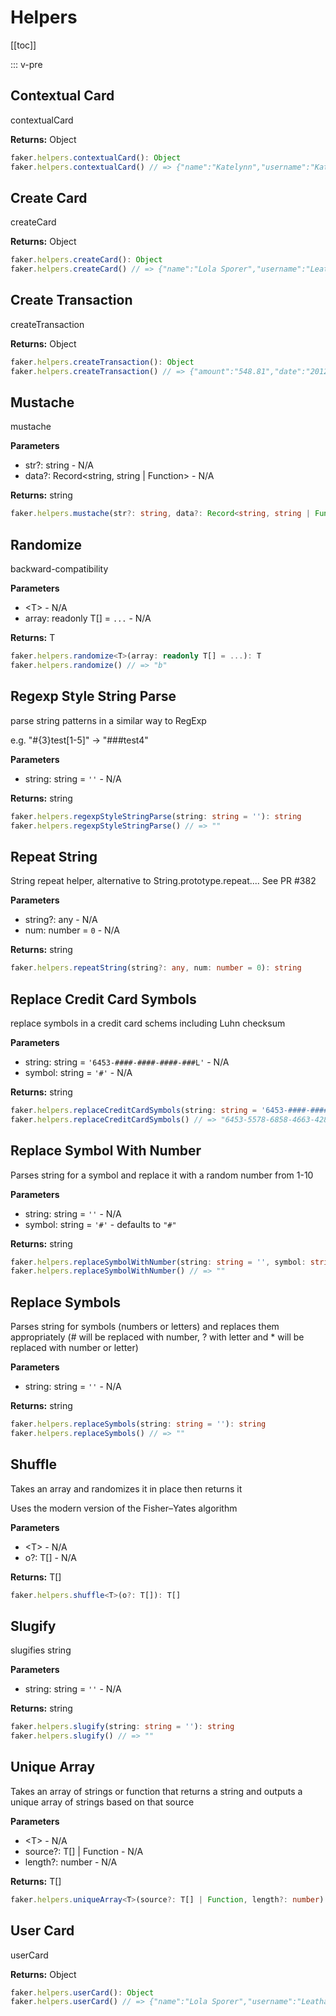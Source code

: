 # Helpers

<!-- This file is automatically generated. -->
<!-- Run 'pnpm run typedoc' to update -->

[[toc]]

::: v-pre

## Contextual Card

contextualCard

**Returns:** Object

```ts
faker.helpers.contextualCard(): Object
faker.helpers.contextualCard() // => {"name":"Katelynn","username":"Katelynn_Medhurs...
```

## Create Card

createCard

**Returns:** Object

```ts
faker.helpers.createCard(): Object
faker.helpers.createCard() // => {"name":"Lola Sporer","username":"Leatha_Stiede...
```

## Create Transaction

createTransaction

**Returns:** Object

```ts
faker.helpers.createTransaction(): Object
faker.helpers.createTransaction() // => {"amount":"548.81","date":"2012-02-01T23:00:00....
```

## Mustache

mustache

**Parameters**

- str?: string - N/A
- data?: Record<string, string | Function> - N/A

**Returns:** string

```ts
faker.helpers.mustache(str?: string, data?: Record<string, string | Function>): string
```

## Randomize

backward-compatibility

**Parameters**

- \<T\> - N/A
- array: readonly T[] = `...` - N/A

**Returns:** T

```ts
faker.helpers.randomize<T>(array: readonly T[] = ...): T
faker.helpers.randomize() // => "b"
```

## Regexp Style String Parse

parse string patterns in a similar way to RegExp

e.g. "#{3}test[1-5]" -> "###test4"

**Parameters**

- string: string = `''` - N/A

**Returns:** string

```ts
faker.helpers.regexpStyleStringParse(string: string = ''): string
faker.helpers.regexpStyleStringParse() // => ""
```

## Repeat String

String repeat helper, alternative to String.prototype.repeat.... See PR #382

**Parameters**

- string?: any - N/A
- num: number = `0` - N/A

**Returns:** string

```ts
faker.helpers.repeatString(string?: any, num: number = 0): string
```

## Replace Credit Card Symbols

replace symbols in a credit card schems including Luhn checksum

**Parameters**

- string: string = `'6453-####-####-####-###L'` - N/A
- symbol: string = `'#'` - N/A

**Returns:** string

```ts
faker.helpers.replaceCreditCardSymbols(string: string = '6453-####-####-####-###L', symbol: string = '#'): string
faker.helpers.replaceCreditCardSymbols() // => "6453-5578-6858-4663-4287"
```

## Replace Symbol With Number

Parses string for a symbol and replace it with a random number from 1-10

**Parameters**

- string: string = `''` - N/A
- symbol: string = `'#'` - defaults to `"#"`

**Returns:** string

```ts
faker.helpers.replaceSymbolWithNumber(string: string = '', symbol: string = '#'): string
faker.helpers.replaceSymbolWithNumber() // => ""
```

## Replace Symbols

Parses string for symbols (numbers or letters) and replaces them appropriately (# will be replaced with number,
? with letter and \* will be replaced with number or letter)

**Parameters**

- string: string = `''` - N/A

**Returns:** string

```ts
faker.helpers.replaceSymbols(string: string = ''): string
faker.helpers.replaceSymbols() // => ""
```

## Shuffle

Takes an array and randomizes it in place then returns it

Uses the modern version of the Fisher–Yates algorithm

**Parameters**

- \<T\> - N/A
- o?: T[] - N/A

**Returns:** T[]

```ts
faker.helpers.shuffle<T>(o?: T[]): T[]
```

## Slugify

slugifies string

**Parameters**

- string: string = `''` - N/A

**Returns:** string

```ts
faker.helpers.slugify(string: string = ''): string
faker.helpers.slugify() // => ""
```

## Unique Array

Takes an array of strings or function that returns a string
and outputs a unique array of strings based on that source

**Parameters**

- \<T\> - N/A
- source?: T[] | Function - N/A
- length?: number - N/A

**Returns:** T[]

```ts
faker.helpers.uniqueArray<T>(source?: T[] | Function, length?: number): T[]
```

## User Card

userCard

**Returns:** Object

```ts
faker.helpers.userCard(): Object
faker.helpers.userCard() // => {"name":"Lola Sporer","username":"Leatha_Stiede...
```

